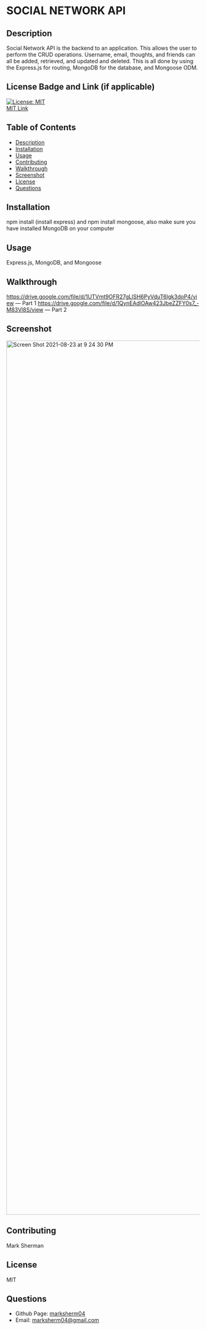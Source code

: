 # SOCIAL NETWORK API

## Description
Social Network API is the backend to an application.  This allows the user to perform the CRUD operations.  Username, email, thoughts, and friends can all be added, retrieved, and updated and deleted.  This is all done by using the Express.js for routing, MongoDB for the database, and Mongoose ODM.

## License Badge and Link (if applicable)
[![License: MIT](https://img.shields.io/badge/License-MIT-yellow.svg)](https://opensource.org/licenses/MIT) <br />
[MIT Link](https://opensource.org/licenses/MIT)

  ## Table of Contents
- [Description](#description)
- [Installation](#installation)
- [Usage](#usage)
- [Contributing](#contributing)
- [Walkthrough](#walkthrough)
- [Screenshot](#screenshot)
- [License](#license)
- [Questions](#githubUser)

## Installation
npm install (install express) and npm install mongoose, also make sure you have installed MongoDB on your computer

## Usage
Express.js, MongoDB, and Mongoose

## Walkthrough
https://drive.google.com/file/d/1UTVmt9OFR27gLlSH6PyVduT6lgk3doP4/view  — Part 1
https://drive.google.com/file/d/1QynEAdlOAw423JbeZZFY0s7_-M83Vl8S/view  — Part 2

## Screenshot
<img width="2279" alt="Screen Shot 2021-08-23 at 9 24 30 PM" src="https://user-images.githubusercontent.com/81338255/130540694-ab60a768-8dfc-46db-a763-7dc2f4472ef3.png">

## Contributing
Mark Sherman

## License
MIT


## Questions
- Github Page: [marksherm04](https://github.com/marksherm04)
- Email: marksherm04@gmail.com
